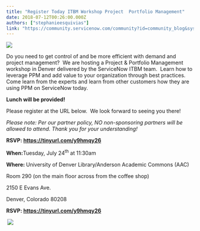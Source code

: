 ```yaml
---
title: "Register Today ITBM Workshop Project  Portfolio Management"
date: 2018-07-12T00:26:00.000Z
authors: ["stephanieesquivias"]
link: "https://community.servicenow.com/community?id=community_blog&sys_id=b8cbf724dbdbd7400be6a345ca96190f"
---
```

<p><img style="max-width: 100%; max-height: 480px;" src="9f3bfb6cdb9bd7400be6a345ca9619fa.iix" /></p>
<p>Do you need to get control of and be more efficient with demand and project management?  We are hosting a Project &amp; Portfolio Management workshop in Denver delivered by the ServiceNow ITBM team.  Learn how to leverage PPM and add value to your organization through best practices.  Come learn from the experts and learn from other customers how they are using PPM on ServiceNow today. </p>
<p><strong>Lunch will be provided!</strong> </p>
<p>Please register at the URL below.  We look forward to seeing you there!</p>
<p><em>Please note: Per our partner policy, NO non-sponsoring partners will be allowed to attend. Thank you for your understanding!</em></p>
<p><strong>RSVP: <a href="https://tinyurl.com/y9hmqy26" rel="nofollow">https://tinyurl.com/y9hmqy26</a></strong></p>
<p><strong>When:</strong>Tuesday, July 24<sup>th</sup> at 11:30am</p>
<p><strong>Where: </strong>University of Denver Library/Anderson Academic Commons (AAC)</p>
<p>Room 290 (on the main floor across from the coffee shop)</p>
<p>2150 E Evans Ave.</p>
<p>Denver, Colorado 80208</p>
<p><strong>RSVP: <a href="https://tinyurl.com/y9hmqy26" rel="nofollow">https://tinyurl.com/y9hmqy26</a></strong></p>
<p><strong> <img style="max-width: 100%; max-height: 480px;" src="287b7bacdb9bd7400be6a345ca9619e5.iix" /></strong></p>